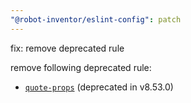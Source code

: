 ```yaml
---
"@robot-inventor/eslint-config": patch
---
```


fix: remove deprecated rule

remove following deprecated rule:

- [`quote-props`](https://eslint.org/docs/latest/rules/quote-props) (deprecated in v8.53.0)
